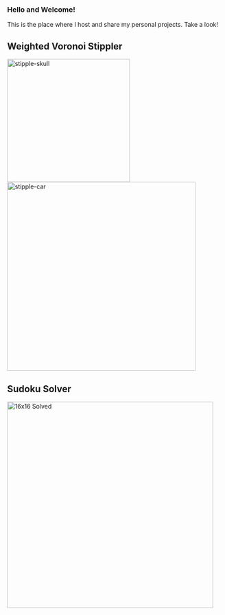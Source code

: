 ### Hello and Welcome!

This is the place where I host and share my personal projects. Take a look!

## Weighted Voronoi Stippler

<img width="286" alt="stipple-skull" src="https://github.com/user-attachments/assets/b8ee8bd7-8ca8-476e-a9bc-32bae77cf036">
<img width="439" alt="stipple-car" src="https://github.com/user-attachments/assets/2c84dc51-f653-438b-b282-001e37f73986">

## Sudoku Solver

<img width="480" alt="16x16 Solved" src="https://github.com/user-attachments/assets/9220f7d5-331e-43a6-a0ea-ef69428a3127" />
